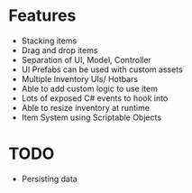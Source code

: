 # Features
- Stacking items
- Drag and drop items
- Separation of UI, Model, Controller
- UI Prefabs can be used with custom assets
- Multiple Inventory UIs/ Hotbars
- Able to add custom logic to use item
- Lots of exposed C# events to hook into
- Able to resize inventory at runtime
- Item System using Scriptable Objects

# TODO
- Persisting data